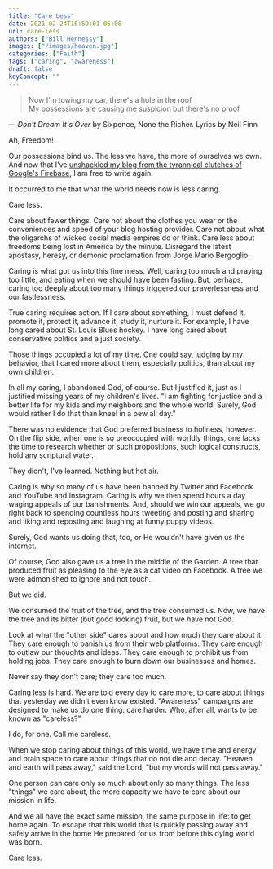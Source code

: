 ```yaml
---
title: "Care Less"
date: 2021-02-24T16:59:01-06:00
url: care-less
authors: ["Bill Hennessy"]
images: ["/images/heaven.jpg"]
categories: ["Faith"]
tags: ["caring", "awareness"]
draft: false
keyConcept: ""
---
```


> Now I'm towing my car, there's a hole in the roof   
> My possessions are causing me suspicion but there's no proof

— *Don't Dream It's Over* by Sixpence, None the Richer. Lyrics by Neil Finn

Ah, Freedom!

Our possessions bind us. The less we have, the more of ourselves we own. And now that I've [unshackled my blog from the tyrannical clutches of Google's Firebase](https://www.hennessysview.com/goodbye-google-you-evil-scum/), I am free to write again. 

It occurred to me that what the world needs now is less caring. 

Care less. 

Care about fewer things. Care not about the clothes you wear or the conveniences and speed of your blog hosting provider. Care not about what the oligarchs of wicked social media empires do or think. Care less about freedoms being lost in America by the minute. Disregard the latest apostasy, heresy, or demonic proclamation from Jorge Mario Bergoglio. 

Caring is what got us into this fine mess. Well, caring too much and praying too little, and eating when we should have been fasting. But, perhaps, caring too deeply about too many things triggered our prayerlessness and our fastlessness. 

True caring requires action. If I care about something, I must defend it, promote it, protect it, advance it, study it, nurture it. For example, I have long cared about St. Louis Blues hockey. I have long cared about conservative politics and a just society. 

Those things occupied a lot of my time. One could say, judging by my behavior, that I cared more about them, especially politics, than about my own children. 

In all my caring, I abandoned God, of course. But I justified it, just as I justified missing years of my children's lives. "I am fighting for justice and a better life for my kids and my neighbors and the whole world. Surely, God would rather I do that than kneel in a pew all day."

There was no evidence that God preferred business to holiness, however. On the flip side, when one is so preoccupied with worldly things, one lacks the time to research whether or such propositions, such logical constructs, hold any scriptural water. 

They didn't, I've learned. Nothing but hot air. 

Caring is why so many of us have been banned by Twitter and Facebook and YouTube and Instagram. Caring is why we then spend hours a day waging appeals of our banishments. And, should we win our appeals, we go right back to spending countless hours tweeting and posting and sharing and liking and reposting and laughing at funny puppy videos. 

Surely, God wants us doing that, too, or He wouldn't have given us the internet.

Of course, God also gave us a tree in the middle of the Garden. A tree that produced fruit as pleasing to the eye as a cat video on Facebook. A tree we were admonished to ignore and not touch. 

But we did. 

We consumed the fruit of the tree, and the tree consumed us. Now, we have the tree and its bitter (but good looking) fruit, but we have not God. 

Look at what the "other side" cares about and how much they care about it. They care enough to banish us from their web platforms. They care enough to outlaw our thoughts and ideas. They care enough to prohibit us from holding jobs. They care enough to burn down our businesses and homes. 

Never say they don't care; they care too much. 

Caring less is hard. We are told every day to care more, to care about things that yesterday we didn't even know existed. "Awareness" campaigns are designed to make us do one thing: care harder. Who, after all, wants to be known as "careless?"

I do, for one. Call me careless. 

When we stop caring about things of this world, we have time and energy and brain space to care about things that do not die and decay. "Heaven and earth will pass away," said the Lord, "but my words will not pass away." 

One person can care only so much about only so many things. The less "things" we care about, the more capacity we have to care about our mission in life. 

And we all have the exact same mission, the same purpose in life: to get home again. To escape that this world that is quickly passing away and safely arrive in the home He prepared for us from before this dying world was born. 

Care less. 

